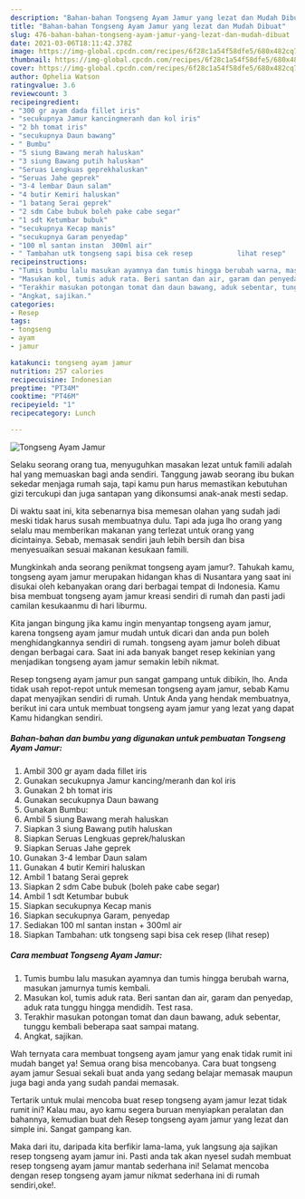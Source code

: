 ```yaml
---
description: "Bahan-bahan Tongseng Ayam Jamur yang lezat dan Mudah Dibuat"
title: "Bahan-bahan Tongseng Ayam Jamur yang lezat dan Mudah Dibuat"
slug: 476-bahan-bahan-tongseng-ayam-jamur-yang-lezat-dan-mudah-dibuat
date: 2021-03-06T18:11:42.378Z
image: https://img-global.cpcdn.com/recipes/6f28c1a54f58dfe5/680x482cq70/tongseng-ayam-jamur-foto-resep-utama.jpg
thumbnail: https://img-global.cpcdn.com/recipes/6f28c1a54f58dfe5/680x482cq70/tongseng-ayam-jamur-foto-resep-utama.jpg
cover: https://img-global.cpcdn.com/recipes/6f28c1a54f58dfe5/680x482cq70/tongseng-ayam-jamur-foto-resep-utama.jpg
author: Ophelia Watson
ratingvalue: 3.6
reviewcount: 3
recipeingredient:
- "300 gr ayam dada fillet iris"
- "secukupnya Jamur kancingmeranh dan kol iris"
- "2 bh tomat iris"
- "secukupnya Daun bawang"
- " Bumbu"
- "5 siung Bawang merah haluskan"
- "3 siung Bawang putih haluskan"
- "Seruas Lengkuas geprekhaluskan"
- "Seruas Jahe geprek"
- "3-4 lembar Daun salam"
- "4 butir Kemiri haluskan"
- "1 batang Serai geprek"
- "2 sdm Cabe bubuk boleh pake cabe segar"
- "1 sdt Ketumbar bubuk"
- "secukupnya Kecap manis"
- "secukupnya Garam penyedap"
- "100 ml santan instan  300ml air"
- " Tambahan utk tongseng sapi bisa cek resep           lihat resep"
recipeinstructions:
- "Tumis bumbu lalu masukan ayamnya dan tumis hingga berubah warna, masukan jamurnya tumis kembali."
- "Masukan kol, tumis aduk rata. Beri santan dan air, garam dan penyedap, aduk rata tunggu hingga mendidih. Test rasa."
- "Terakhir masukan potongan tomat dan daun bawang, aduk sebentar, tunggu kembali beberapa saat sampai matang."
- "Angkat, sajikan."
categories:
- Resep
tags:
- tongseng
- ayam
- jamur

katakunci: tongseng ayam jamur 
nutrition: 257 calories
recipecuisine: Indonesian
preptime: "PT34M"
cooktime: "PT46M"
recipeyield: "1"
recipecategory: Lunch

---
```



![Tongseng Ayam Jamur](https://img-global.cpcdn.com/recipes/6f28c1a54f58dfe5/680x482cq70/tongseng-ayam-jamur-foto-resep-utama.jpg)

Selaku seorang orang tua, menyuguhkan masakan lezat untuk famili adalah hal yang memuaskan bagi anda sendiri. Tanggung jawab seorang ibu bukan sekedar menjaga rumah saja, tapi kamu pun harus memastikan kebutuhan gizi tercukupi dan juga santapan yang dikonsumsi anak-anak mesti sedap.

Di waktu  saat ini, kita sebenarnya bisa memesan olahan yang sudah jadi meski tidak harus susah membuatnya dulu. Tapi ada juga lho orang yang selalu mau memberikan makanan yang terlezat untuk orang yang dicintainya. Sebab, memasak sendiri jauh lebih bersih dan bisa menyesuaikan sesuai makanan kesukaan famili. 



Mungkinkah anda seorang penikmat tongseng ayam jamur?. Tahukah kamu, tongseng ayam jamur merupakan hidangan khas di Nusantara yang saat ini disukai oleh kebanyakan orang dari berbagai tempat di Indonesia. Kamu bisa membuat tongseng ayam jamur kreasi sendiri di rumah dan pasti jadi camilan kesukaanmu di hari liburmu.

Kita jangan bingung jika kamu ingin menyantap tongseng ayam jamur, karena tongseng ayam jamur mudah untuk dicari dan anda pun boleh menghidangkannya sendiri di rumah. tongseng ayam jamur boleh dibuat dengan berbagai cara. Saat ini ada banyak banget resep kekinian yang menjadikan tongseng ayam jamur semakin lebih nikmat.

Resep tongseng ayam jamur pun sangat gampang untuk dibikin, lho. Anda tidak usah repot-repot untuk memesan tongseng ayam jamur, sebab Kamu dapat menyajikan sendiri di rumah. Untuk Anda yang hendak membuatnya, berikut ini cara untuk membuat tongseng ayam jamur yang lezat yang dapat Kamu hidangkan sendiri.

<!--inarticleads1-->

##### Bahan-bahan dan bumbu yang digunakan untuk pembuatan Tongseng Ayam Jamur:

1. Ambil 300 gr ayam dada fillet iris
1. Gunakan secukupnya Jamur kancing/meranh dan kol iris
1. Gunakan 2 bh tomat iris
1. Gunakan secukupnya Daun bawang
1. Gunakan  Bumbu:
1. Ambil 5 siung Bawang merah haluskan
1. Siapkan 3 siung Bawang putih haluskan
1. Siapkan Seruas Lengkuas geprek/haluskan
1. Siapkan Seruas Jahe geprek
1. Gunakan 3-4 lembar Daun salam
1. Gunakan 4 butir Kemiri haluskan
1. Ambil 1 batang Serai geprek
1. Siapkan 2 sdm Cabe bubuk (boleh pake cabe segar)
1. Ambil 1 sdt Ketumbar bubuk
1. Siapkan secukupnya Kecap manis
1. Siapkan secukupnya Garam, penyedap
1. Sediakan 100 ml santan instan + 300ml air
1. Siapkan  Tambahan: utk tongseng sapi bisa cek resep           (lihat resep)




<!--inarticleads2-->

##### Cara membuat Tongseng Ayam Jamur:

1. Tumis bumbu lalu masukan ayamnya dan tumis hingga berubah warna, masukan jamurnya tumis kembali.
1. Masukan kol, tumis aduk rata. Beri santan dan air, garam dan penyedap, aduk rata tunggu hingga mendidih. Test rasa.
1. Terakhir masukan potongan tomat dan daun bawang, aduk sebentar, tunggu kembali beberapa saat sampai matang.
1. Angkat, sajikan.




Wah ternyata cara membuat tongseng ayam jamur yang enak tidak rumit ini mudah banget ya! Semua orang bisa mencobanya. Cara buat tongseng ayam jamur Sesuai sekali buat anda yang sedang belajar memasak maupun juga bagi anda yang sudah pandai memasak.

Tertarik untuk mulai mencoba buat resep tongseng ayam jamur lezat tidak rumit ini? Kalau mau, ayo kamu segera buruan menyiapkan peralatan dan bahannya, kemudian buat deh Resep tongseng ayam jamur yang lezat dan simple ini. Sangat gampang kan. 

Maka dari itu, daripada kita berfikir lama-lama, yuk langsung aja sajikan resep tongseng ayam jamur ini. Pasti anda tak akan nyesel sudah membuat resep tongseng ayam jamur mantab sederhana ini! Selamat mencoba dengan resep tongseng ayam jamur nikmat sederhana ini di rumah sendiri,oke!.

